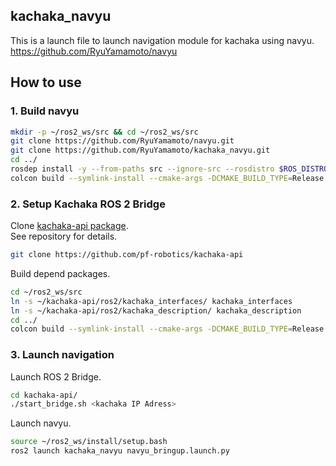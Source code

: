 ## kachaka_navyu

This is a launch file to launch navigation module for kachaka using navyu.  
https://github.com/RyuYamamoto/navyu

## How to use
### 1. Build navyu
```bash
mkdir -p ~/ros2_ws/src && cd ~/ros2_ws/src
git clone https://github.com/RyuYamamoto/navyu.git
git clone https://github.com/RyuYamamoto/kachaka_navyu.git
cd ../
rosdep install -y --from-paths src --ignore-src --rosdistro $ROS_DISTRO
colcon build --symlink-install --cmake-args -DCMAKE_BUILD_TYPE=Release --packages-up-to navyu kachaka_navyu
```

### 2. Setup Kachaka ROS 2 Bridge
Clone [kachaka-api package](https://github.com/pf-robotics/kachaka-api).  
See repository for details.
```bash
git clone https://github.com/pf-robotics/kachaka-api
``` 

Build depend packages.
```bash
cd ~/ros2_ws/src
ln -s ~/kachaka-api/ros2/kachaka_interfaces/ kachaka_interfaces
ln -s ~/kachaka-api/ros2/kachaka_description/ kachaka_description
cd ../
colcon build --symlink-install --cmake-args -DCMAKE_BUILD_TYPE=Release --packages-up-to kachaka_interfaces kachaka_description
```

### 3. Launch navigation
Launch ROS 2 Bridge.
```bash
cd kachaka-api/
./start_bridge.sh <kachaka IP Adress>
```

Launch navyu.
```bash
source ~/ros2_ws/install/setup.bash
ros2 launch kachaka_navyu navyu_bringup.launch.py
```
